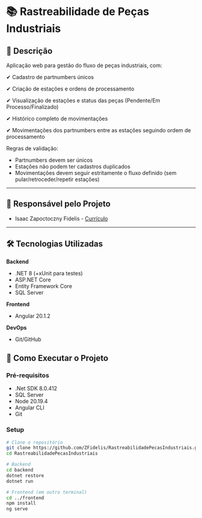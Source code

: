 # 📚 Rastreabilidade de Peças Industriais

## 🧾 Descrição

Aplicação web para gestão do fluxo de peças industriais, com:

✔ Cadastro de partnumbers únicos

✔ Criação de estações e ordens de processamento

✔ Visualização de estações e status das peças (Pendente/Em Processo/Finalizado)

✔ Histórico completo de movimentações

✔ Movimentações dos partnumbers entre as estações seguindo ordem de processamento

Regras de validação:

- Partnumbers devem ser únicos
- Estações não podem ter cadastros duplicados
- Movimentações devem seguir estritamente o fluxo definido (sem pular/retroceder/repetir estações)

---

## 👥 Responsável pelo Projeto
- Isaac Zapoctoczny Fidelis - [Currículo](https://zfidelis.github.io/Curriculo/)

---

## 🛠️ Tecnologias Utilizadas

**Backend**
- .NET 8 (+xUnit para testes)
- ASP.NET Core
- Entity Framework Core
- SQL Server
  
**Frontend**
- Angular 20.1.2

**DevOps**
- Git/GitHub

## 🚀 Como Executar o Projeto

### Pré-requisitos
- .Net SDK 8.0.412
- SQL Server
- Node 20.19.4
- Angular CLI
- Git

### Setup

```bash
# Clone o repositório
git clone https://github.com/ZFidelis/RastreabilidadePecasIndustriais.git
cd RastreabilidadePecasIndustriais

# Backend
cd backend
dotnet restore
dotnet run

# Frontend (em outro terminal)
cd ../frontend
npm install
ng serve
